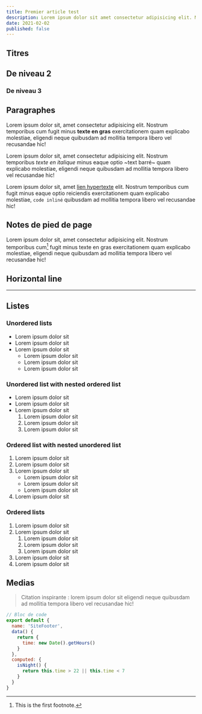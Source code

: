 ```yaml
---
title: Premier article test
description: Lorem ipsum dolor sit amet consectetur adipisicing elit. Magni deleniti quis maxime fuga ducimus nemo veniam error ipsam quae repellat, autem inventore possimus aspernatur explicabo eligendi numquam unde ex aliquam!
date: 2021-02-02
published: false
---
```


## Titres
## De niveau 2

### De niveau 3


## Paragraphes

Lorem ipsum dolor sit, amet consectetur adipisicing elit. Nostrum temporibus cum fugit minus **texte en gras** exercitationem quam explicabo molestiae, eligendi neque quibusdam ad mollitia tempora libero vel recusandae hic!

Lorem ipsum dolor sit, amet consectetur adipisicing elit. Nostrum temporibus *texte en italique* minus eaque optio ~text barré~ quam explicabo molestiae, eligendi neque quibusdam ad mollitia tempora libero vel recusandae hic!

Lorem ipsum dolor sit, amet [lien hypertexte](#) elit. Nostrum temporibus cum fugit minus eaque optio reiciendis exercitationem quam explicabo molestiae, `code inliné` quibusdam ad mollitia tempora libero vel recusandae hic!

## Notes de pied de page

Lorem ipsum dolor sit, amet consectetur adipisicing elit. Nostrum temporibus cum[^1] fugit minus texte en gras exercitationem quam explicabo molestiae, eligendi neque quibusdam ad mollitia tempora libero vel recusandae hic!

## Horizontal line

---

## Listes

### Unordered lists

- Lorem ipsum dolor sit
- Lorem ipsum dolor sit
- Lorem ipsum dolor sit
    - Lorem ipsum dolor sit
    - Lorem ipsum dolor sit
    - Lorem ipsum dolor sit

### Unordered list with nested ordered list

- Lorem ipsum dolor sit
- Lorem ipsum dolor sit
- Lorem ipsum dolor sit
    1. Lorem ipsum dolor sit
    2. Lorem ipsum dolor sit
    3. Lorem ipsum dolor sit

### Ordered list with nested unordered list

1. Lorem ipsum dolor sit
2. Lorem ipsum dolor sit
3. Lorem ipsum dolor sit
    - Lorem ipsum dolor sit
    - Lorem ipsum dolor sit
    - Lorem ipsum dolor sit
4. Lorem ipsum dolor sit

### Ordered lists

1. Lorem ipsum dolor sit
2. Lorem ipsum dolor sit
    1. Lorem ipsum dolor sit
    2. Lorem ipsum dolor sit
    3. Lorem ipsum dolor sit
3. Lorem ipsum dolor sit
4. Lorem ipsum dolor sit



## Medias

> Citation inspirante : lorem ipsum dolor sit eligendi neque quibusdam ad mollitia tempora libero vel recusandae hic!

```js
// Bloc de code
export default {
  name: 'SiteFooter',
  data() {
    return {
      time: new Date().getHours()
    }
  },
  computed: {
    isNight() {
      return this.time > 22 || this.time < 7
    }
  }
}
```

[^1]: This is the first footnote.